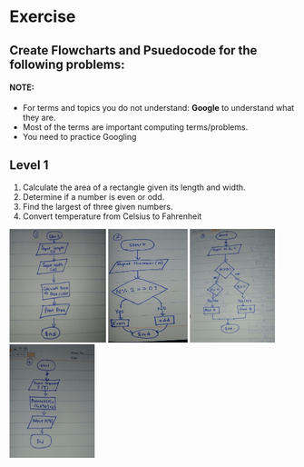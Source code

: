 # **Exercise**
## **Create Flowcharts and Psuedocode for the following problems:**
#### NOTE:
  - For terms and topics you do not understand: **Google** to understand what they are.
  - Most of the terms are important computing terms/problems.
  - You need to practice Googling
## Level 1
  1. Calculate the area of a rectangle given its length and width.
  2. Determine if a number is even or odd.
3. Find the largest of three given numbers.
4. Convert temperature from Celsius to Fahrenheit

<div align="left">
<img src = "photo_2025-08-19_12-59-35-1.jpg" alt="Alt text" width="170" height="200"> 
<img src = "photo_2025-08-19_12-59-37.jpg" alt="Alt text" width="140" height="200"> 
<img src = "photo_2025-08-19_12-59-34-1.jpg" alt="Alt text" width="150" height="200"> 
<img src = "photo_2025-08-19_12-59-33-1.jpg" alt="Alt text" width="150" height="200"> 
</div>

